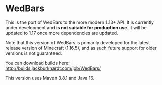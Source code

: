 # WedBars

This is the port of WedBars to the more modern 1.13+ API. It is currently under development and **is not suitable for production use**. It will be updated to 1.17 once more dependencies are updated.

Note that this version of WedBars is primarily developed for the latest release version of Minecraft (1.16.5), and as such future support for older versions is not guaranteed.

You can download builds here: http://builds.jackburkhardt.com/job/WedBars/

This version uses Maven 3.8.1 and Java 16.
